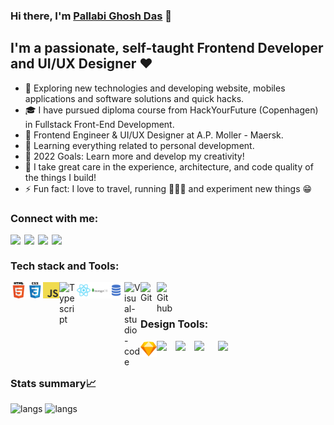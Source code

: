 ### Hi there, I'm [Pallabi Ghosh Das](https://durgeshsamariya.github.io) 👋


## I'm a passionate, self-taught Frontend Developer and UI/UX Designer ❤️
- 🤔 Exploring new technologies and developing website, mobiles applications and software solutions and quick hacks.
- 🎓 I have pursued diploma course from HackYourFuture (Copenhagen) in Fullstack Front-End Development.
- 💼 Frontend Engineer & UI/UX Designer at A.P. Moller - Maersk.
- 🌱 Learning everything related to personal development.
- 🥅 2022 Goals: Learn more and develop my creativity!
- 🤝 I take great care in the experience, architecture, and code quality of the things I build!
- ⚡ Fun fact: I love to travel, running 🏃🏻‍♀️ and experiment new things :grin:

### Connect with me:   

[<img align="left"  width="22px" src="https://img.icons8.com/color/35/000000/dribbble.png"/>][dribbblesite]
[<img align="left"  width="22px" src="https://img.icons8.com/color/35/000000/twitter--v2.png" />][twitter]
[<img align="left"  width="22px" src="https://img.icons8.com/color/35/000000/linkedin.png" />][linkedin]
<a href="mailto:pallabighosh3100@gmail.com" target="blank"><img align="left"  width="22px" src="https://img.icons8.com/color/35/000000/gmail.png"/></a>

</br>

### Tech stack and Tools:


<img align="left" alt="HTML5" width="26px" src="https://raw.githubusercontent.com/github/explore/80688e429a7d4ef2fca1e82350fe8e3517d3494d/topics/html/html.png" />
<img align="left" alt="CSS3" width="26px" src="https://raw.githubusercontent.com/github/explore/80688e429a7d4ef2fca1e82350fe8e3517d3494d/topics/css/css.png" />
<img align="left" alt="Javascript" width="26px" src="https://raw.githubusercontent.com/github/explore/80688e429a7d4ef2fca1e82350fe8e3517d3494d/topics/javascript/javascript.png" />
<img align="left" alt="Typescript" width="26px" src="https://img.icons8.com/color/35/000000/typescript.png" />
<img align="left" alt="React" width="26px" src="https://raw.githubusercontent.com/github/explore/80688e429a7d4ef2fca1e82350fe8e3517d3494d/topics/react/react.png" />
<img align="left" alt="MongoDB" width="26px" src="https://raw.githubusercontent.com/github/explore/80688e429a7d4ef2fca1e82350fe8e3517d3494d/topics/mongodb/mongodb.png" />
<img align="left" alt="SQL" width="26px" src="https://raw.githubusercontent.com/github/explore/80688e429a7d4ef2fca1e82350fe8e3517d3494d/topics/sql/sql.png" />
<img align="left" alt="Visual-studio-code" width="26px" src="https://img.icons8.com/fluency/35/000000/visual-studio-code-2019.png"/>
<img align="left" alt="Git" width="26px" src="https://img.icons8.com/color/35/000000/git.png"/> 
<img align="left" alt="Github" width="26px" src="https://img.icons8.com/color/35/000000/github.png"/> 

<br />
<br />


### Design Tools:

<img align="left"  width="26px" src="https://raw.githubusercontent.com/github/explore/80688e429a7d4ef2fca1e82350fe8e3517d3494d/topics/sketch/sketch.png" />
<img align="left"  width="30px" src="https://img.icons8.com/color/48/000000/adobe-xd.png"/>
<img align="left"  width="30px" src="https://img.icons8.com/color/48/000000/adobe-illustrator.png"/>
<img align="left"   width="38px" src="https://img.icons8.com/clouds/100/000000/procreate.png"/>
<img align="left"  width="30px" src="https://img.icons8.com/fluent/48/000000/adobe-photoshop.png"/>


<br />
<br />




[dribbblesite]: https://dribbble.com/Pallabi_Ghosh_Das
[linkedin]: https://www.linkedin.com/in/contactpallabi/
[twitter]: https://twitter.com/PallabiGhoshDas

### Stats summary📈

<p>
<img width="40%" src="https://github-readme-stats.vercel.app/api/top-langs?username=Pallabi-ghosh&show_icons=true&locale=en&layout=compact" alt="langs" />
<img width="48%" src="https://github-readme-stats.vercel.app/api?username=Pallabi-ghosh&show_icons=true&theme=merko" alt="langs" />
</p>
